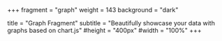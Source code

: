 +++
fragment = "graph"
weight = 143
background = "dark"

title = "Graph Fragment"
subtitle = "Beautifully showcase your data with graphs based on chart.js"
#height = "400px"
#width = "100%"
+++
